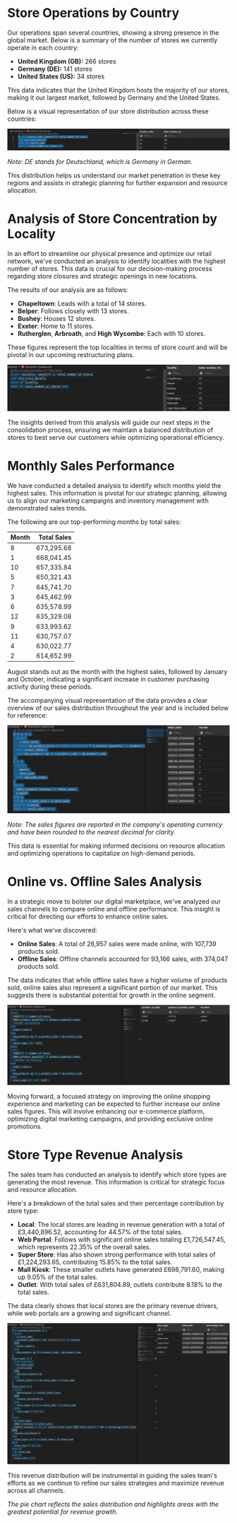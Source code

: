 # Store Operations by Country

Our operations span several countries, showing a strong presence in the global market. Below is a summary of the number of stores we currently operate in each country:

- **United Kingdom (GB):** 266 stores
- **Germany (DE):** 141 stores
- **United States (US):** 34 stores

This data indicates that the United Kingdom hosts the majority of our stores, making it our largest market, followed by Germany and the United States.

Below is a visual representation of our store distribution across these countries:

![Business Query 1](/Images/Buissiness%20Query%201.png)

*Note: DE stands for Deutschland, which is Germany in German.*

This distribution helps us understand our market penetration in these key regions and assists in strategic planning for further expansion and resource allocation.


# Analysis of Store Concentration by Locality

In an effort to streamline our physical presence and optimize our retail network, we've conducted an analysis to identify localities with the highest number of stores. This data is crucial for our decision-making process regarding store closures and strategic openings in new locations.

The results of our analysis are as follows:

- **Chapeltown**: Leads with a total of 14 stores.
- **Belper**: Follows closely with 13 stores.
- **Bushey**: Houses 12 stores.
- **Exeter**: Home to 11 stores.
- **Rutherglen**, **Arbroath**, and **High Wycombe**: Each with 10 stores.

These figures represent the top localities in terms of store count and will be pivotal in our upcoming restructuring plans.

![Store Concentration by Locality](/Images/Buissiness%20Query%202.png)

The insights derived from this analysis will guide our next steps in the consolidation process, ensuring we maintain a balanced distribution of stores to best serve our customers while optimizing operational efficiency.


# Monthly Sales Performance

We have conducted a detailed analysis to identify which months yield the highest sales. This information is pivotal for our strategic planning, allowing us to align our marketing campaigns and inventory management with demonstrated sales trends.

The following are our top-performing months by total sales:

| Month | Total Sales |
|-------|------------:|
| 8     |  673,295.68 |
| 1     |  668,041.45 |
| 10    |  657,335.84 |
| 5     |  650,321.43 |
| 7     |  645,741.70 |
| 3     |  645,462.99 |
| 6     |  635,578.99 |
| 12    |  635,329.08 |
| 9     |  633,993.62 |
| 11    |  630,757.07 |
| 4     |  630,022.77 |
| 2     |  614,652.99 |

August stands out as the month with the highest sales, followed by January and October, indicating a significant increase in customer purchasing activity during these periods.

The accompanying visual representation of the data provides a clear overview of our sales distribution throughout the year and is included below for reference:

![Monthly Sales Distribution](Images/Buissiness%20Query%203.png)

*Note: The sales figures are reported in the company's operating currency and have been rounded to the nearest decimal for clarity.*

This data is essential for making informed decisions on resource allocation and optimizing operations to capitalize on high-demand periods.


# Online vs. Offline Sales Analysis

In a strategic move to bolster our digital marketplace, we've analyzed our sales channels to compare online and offline performance. This insight is critical for directing our efforts to enhance online sales.

Here's what we've discovered:

- **Online Sales**: A total of 26,957 sales were made online, with 107,739 products sold.
- **Offline Sales**: Offline channels accounted for 93,166 sales, with 374,047 products sold.

The data indicates that while offline sales have a higher volume of products sold, online sales also represent a significant portion of our market. This suggests there is substantial potential for growth in the online segment.

![Online vs. Offline Sales](Images/Buissiness%20Query%204.png)

Moving forward, a focused strategy on improving the online shopping experience and marketing can be expected to further increase our online sales figures. This will involve enhancing our e-commerce platform, optimizing digital marketing campaigns, and providing exclusive online promotions.


# Store Type Revenue Analysis

The sales team has conducted an analysis to identify which store types are generating the most revenue. This information is critical for strategic focus and resource allocation.

Here's a breakdown of the total sales and their percentage contribution by store type:

- **Local**: The local stores are leading in revenue generation with a total of £3,440,896.52, accounting for 44.57% of the total sales.
- **Web Portal**: Follows with significant online sales totaling £1,726,547.45, which represents 22.35% of the overall sales.
- **Super Store**: Has also shown strong performance with total sales of £1,224,293.65, contributing 15.85% to the total sales.
- **Mall Kiosk**: These smaller outlets have generated £698,791.60, making up 9.05% of the total sales.
- **Outlet**: With total sales of £631,804.89, outlets contribute 8.18% to the total sales.

The data clearly shows that local stores are the primary revenue drivers, while web portals are a growing and significant channel.

![Sales Distribution by Store Type](Images/Buissiness%20Query%205.png)

This revenue distribution will be instrumental in guiding the sales team's efforts as we continue to refine our sales strategies and maximize revenue across all channels.

*The pie chart reflects the sales distribution and highlights areas with the greatest potential for revenue growth.*




